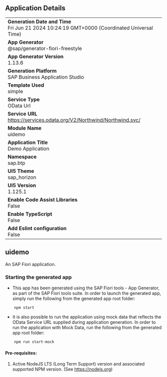 ## Application Details
|               |
| ------------- |
|**Generation Date and Time**<br>Fri Jun 21 2024 10:24:19 GMT+0000 (Coordinated Universal Time)|
|**App Generator**<br>@sap/generator-fiori-freestyle|
|**App Generator Version**<br>1.13.6|
|**Generation Platform**<br>SAP Business Application Studio|
|**Template Used**<br>simple|
|**Service Type**<br>OData Url|
|**Service URL**<br>https://services.odata.org/V2/Northwind/Northwind.svc/
|**Module Name**<br>uidemo|
|**Application Title**<br>Demo Application|
|**Namespace**<br>sap.btp|
|**UI5 Theme**<br>sap_horizon|
|**UI5 Version**<br>1.125.1|
|**Enable Code Assist Libraries**<br>False|
|**Enable TypeScript**<br>False|
|**Add Eslint configuration**<br>False|

## uidemo

An SAP Fiori application.

### Starting the generated app

-   This app has been generated using the SAP Fiori tools - App Generator, as part of the SAP Fiori tools suite.  In order to launch the generated app, simply run the following from the generated app root folder:

```
    npm start
```

- It is also possible to run the application using mock data that reflects the OData Service URL supplied during application generation.  In order to run the application with Mock Data, run the following from the generated app root folder:

```
    npm run start-mock
```

#### Pre-requisites:

1. Active NodeJS LTS (Long Term Support) version and associated supported NPM version.  (See https://nodejs.org)


